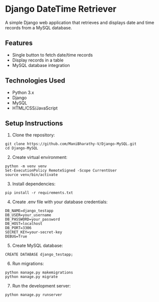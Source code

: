 # Django DateTime Retriever

A simple Django web application that retrieves and displays date and time records from a MySQL database.

## Features
- Single button to fetch date/time records
- Display records in a table
- MySQL database integration

## Technologies Used
* Python 3.x
* Django
* MySQL
* HTML/CSS/JavaScript

## Setup Instructions

1. Clone the repository:
```
git clone https://github.com/ManiBharathy-V/Django-MySQL.git
cd Django-MySQL
```
2. Create virtual environment:
```
python -m venv venv
Set-ExecutionPolicy RemoteSigned -Scope CurrentUser
source venv/bin/activate
```
3. Install dependencies:
```
pip install -r requirements.txt
```
4. Create .env file with your database credentials:
```
DB_NAME=django_testapp
DB_USER=your_username
DB_PASSWORD=your_password
DB_HOST=localhost
DB_PORT=3306
SECRET_KEY=your-secret-key
DEBUG=True
```
5. Create MySQL database:
```
CREATE DATABASE django_testapp;
```
6. Run migrations:
```
python manage.py makemigrations
python manage.py migrate
```
7. Run the development server:
```
python manage.py runserver
```

